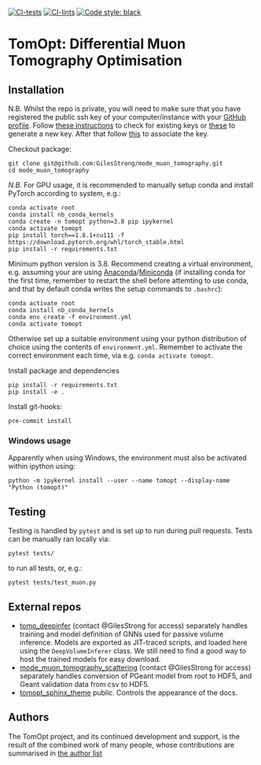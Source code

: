 [![CI-tests](https://github.com/GilesStrong/mode_muon_tomography/actions/workflows/tests.yml/badge.svg)](https://github.com/GilesStrong/mode_muon_tomography/actions)
[![CI-lints](https://github.com/GilesStrong/mode_muon_tomography/actions/workflows/linting.yml/badge.svg)](https://github.com/GilesStrong/mode_muon_tomography/actions)
[![Code style: black](https://img.shields.io/badge/code%20style-black-000000.svg)](https://github.com/psf/black)

# TomOpt: Differential Muon Tomography Optimisation

## Installation


N.B. Whilst the repo is private, you will need to make sure that you have registered the public ssh key of your computer/instance with your [GitHub profile](https://github.com/settings/keys). Follow [these instructions](https://docs.github.com/en/github/authenticating-to-github/connecting-to-github-with-ssh/checking-for-existing-ssh-keys) to check for existing keys or [these](https://docs.github.com/en/github/authenticating-to-github/connecting-to-github-with-ssh/generating-a-new-ssh-key-and-adding-it-to-the-ssh-agent) to generate a new key. After that follow [this](https://docs.github.com/en/github/authenticating-to-github/connecting-to-github-with-ssh/adding-a-new-ssh-key-to-your-github-account) to associate the key.

Checkout package:

```
git clone git@github.com:GilesStrong/mode_muon_tomography.git
cd mode_muon_tomography
```

*N.B.* For GPU usage, it is recommended to manually setup conda and install PyTorch according to system, e.g.:
```
conda activate root
conda install nb_conda_kernels
conda create -n tomopt python=3.8 pip ipykernel
conda activate tomopt
pip install torch==1.8.1+cu111 -f https://download.pytorch.org/whl/torch_stable.html
pip install -r requirements.txt
```

Minimum python version is 3.8. Recommend creating a virtual environment, e.g. assuming your are using [Anaconda](https://www.anaconda.com/products/individual)/[Miniconda](https://docs.conda.io/en/latest/miniconda.html) (if installing conda for the first time, remember to restart the shell before attemting to use conda, and that by default conda writes the setup commands to `.bashrc`):

```
conda activate root
conda install nb_conda_kernels
conda env create -f environment.yml
conda activate tomopt
```

Otherwise set up a suitable environment using your python distribution of choice using the contents of `environment.yml`. Remember to activate the correct environment each time, via e.g. `conda activate tomopt`.

Install package and dependencies
```
pip install -r requirements.txt
pip install -e .
```

Install git-hooks:

```
pre-commit install
```

### Windows usage

Apparently when using Windows, the environment must also be activated within ipython using:

```
python -m ipykernel install --user --name tomopt --display-name "Python (tomopt)" 
```

## Testing

Testing is handled by `pytest` and is set up to run during pull requests. Tests can be manually ran locally via:

```
pytest tests/
```

to run all tests, or, e.g.:

```
pytest tests/test_muon.py
```

## External repos

- [tomo_deepinfer](https://github.com/GilesStrong/mode_muon_tomo_inference) (contact @GilesStrong for access) separately handles training and model definition of GNNs used for passive volume inference. Models are exported as JIT-traced scripts, and loaded here using the `DeepVolumeInferer` class. We still need to find a good way to host the trained models for easy download.
- [mode_muon_tomography_scattering](https://github.com/GilesStrong/mode_muon_tomography_scattering)  (contact @GilesStrong for access) separately handles conversion of PGeant model from root to HDF5, and Geant validation data from csv to HDF5.
- [tomopt_sphinx_theme](https://github.com/GilesStrong/tomopt_sphinx_theme) public. Controls the appearance of the docs.

## Authors

The TomOpt project, and its continued development and support, is the result of the combined work of many people, whose contributions are summarised in [the author list](https://github.com/GilesStrong/mode_muon_tomography/blob/main/AUTHORS.md)